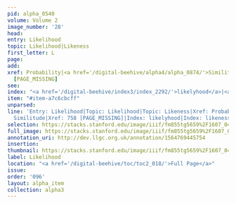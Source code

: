 ```yaml
---
pid: alpha_0540
volume: Volume 2
image_number: '28'
head: 
entry: Likelihood
topic: Likelihood|Likeness
first_letter: L
page: 
add: 
xref: Probability|<a href='/digital-beehive/alpha4/alpha_0874/'>Similitude</a>|758
  [PAGE_MISSING]
see: 
index: "<a href='/digital-beehive/index3/index_2292/'>likelyhood</a>|<a href='/digital-beehive/index3/index_2293/'>likeness</a>"
item: "#item-a7c6cbcff"
unparsed: 
line: 'Entry: Likelihood|Topic: Likelihood|Topic: Likeness|Xref: Probability|Xref:
  Similitude|Xref: 758 [PAGE_MISSING]|Index: likelyhood|Index: likeness|#item-a7c6cbcff'
selection: https://stacks.stanford.edu/image/iiif/fm855tg5659%2F1607_0495/725,2652,2997,571/full/0/default.jpg
full_image: https://stacks.stanford.edu/image/iiif/fm855tg5659%2F1607_0495/full/full/0/default.jpg
annotation_uri: http://dev.llgc.org.uk/annotation/1564769445754
insertion: 
thumbnail: https://stacks.stanford.edu/image/iiif/fm855tg5659%2F1607_0495/725,2652,600,180/250,/0/default.jpg
label: Likelihood
location: "<a href='/digital-beehive/toc/toc2_018/'>Full Page</a>"
issue: 
order: '096'
layout: alpha_item
collection: alpha3
---
```

